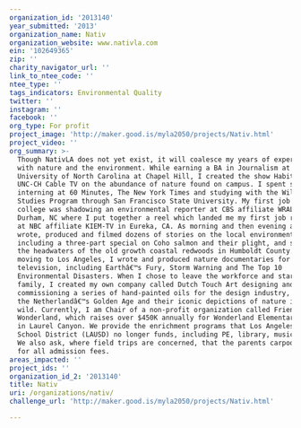 ```yaml
---
organization_id: '2013140'
year_submitted: '2013'
organization_name: Nativ
organization_website: www.nativla.com
ein: '102649365'
zip: ''
charity_navigator_url: ''
link_to_ntee_code: ''
ntee_type: ''
tags_indicators: Environmental Quality
twitter: ''
instagram: ''
facebook: ''
org_type: For profit
project_image: 'http://maker.good.is/myla2050/projects/Nativ.html'
project_video: ''
org_summary: >-
  Though NativLA does not yet exist, it will coalesce my years of experience
  with nature and the environment. While earning a BA in Journalism at the
  University of North Carolina at Chapel Hill, I created the show Habitat for
  UNC-CH Cable TV on the abundance of nature found on campus. I spent summers
  interning at 60 Minutes, The New York Times and studying with the Wildlands
  Studies Program through San Francisco State University. My first job out of
  college was shadowing an environmental reporter at CBS affiliate WRAL-TV in
  Durham, NC where I put together a reel which landed me my first job reporting,
  at NBC affiliate KIEM-TV in Eureka, CA. As morning and then evening anchor, I
  wrote, produced and filmed dozens of stories on the local environment,
  including a three-part special on Coho salmon and their plight, and stories on
  the headwaters of the old growth coastal redwoods in Humboldt County. After
  moving to Los Angeles, I wrote and produced nature documentaries for
  television, including Earthâ€™s Fury, Storm Warning and The Top 10
  Environmental Disasters. When I chose to leave the workforce and start a
  family, I created my own company called Dutch Touch Art designing and
  commissioning a series of hand-painted oils for the design industry, based on
  the Netherlandâ€™s Golden Age and their iconic depictions of nature in the
  wild. Currently, I am Chair of a non-profit organization called Friends of
  Wonderland, which raises over $450K annually for Wonderland Elementary School
  in Laurel Canyon. We provide the enrichment programs that Los Angeles United
  School District (LAUSD) no longer funds, including PE, library, music and art.
  We also ask, where field trips are concerned, that the parents carpool and pay
  for all admission fees.
areas_impacted: ''
project_ids: ''
organization_id_2: '2013140'
title: Nativ
uri: /organizations/nativ/
challenge_url: 'http://maker.good.is/myla2050/projects/Nativ.html'

---
```

